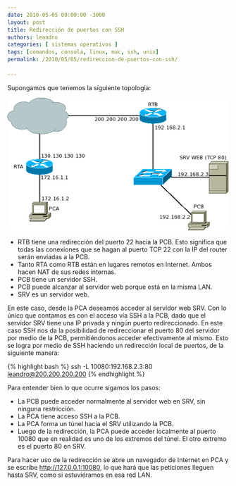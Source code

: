 ```yaml
---
date: 2010-05-05 09:00:00 -3000
layout: post
title: Redirección de puertos con SSH
authors: leandro
categories: [ sistemas operativos ]
tags: [comandos, consola, linux, mac, ssh, unix]
permalink: /2010/05/05/redireccion-de-puertos-con-ssh/

---
```


Supongamos que tenemos la siguiente topología:

![Topología de ejemplo](/images/blog/redireccion_ssh.png)

<!-- more -->

* RTB tiene una redirección del puerto 22 hacia la PCB. Esto significa que todas
las conexiones que se hagan al puerto TCP 22 con la IP del router serán enviadas
a la PCB.
* Tanto RTA como RTB están en lugares remotos en Internet. Ambos hacen NAT de
sus redes internas.
* PCB tiene un servidor SSH.
* PCB puede alcanzar al servidor web porque está en la misma LAN.
* SRV es un servidor web.

En este caso, desde la PCA deseamos acceder al servidor web SRV. Con lo único
que contamos es con el acceso vía SSH a la PCB, dado que el servidor SRV tiene
una IP privada y ningún puerto redireccionado. En este caso SSH nos da la
posibilidad de redireccionar el puerto 80 del servidor por medio de la PCB,
permitiéndonos acceder efectivamente al mismo. Esto se logra por medio de SSH
haciendo un redirección local de puertos, de la siguiente manera:

{% highlight bash %}
ssh -L 10080:192.168.2.3:80 leandro@200.200.200.200
{% endhighlight %}

Para entender bien lo que ocurre sigamos los pasos:

* La PCB puede acceder normalmente al servidor web en SRV, sin ninguna
restricción.
* La PCA tiene acceso SSH a la PCB.
* La PCA forma un túnel hacia el SRV utilizando la PCB.
* Luego de la redirección, la PCA puede acceder localmente al puerto 10080 que
en realidad es uno de los extremos del túnel. El otro extremo es el puerto 80 en
SRV.

Para hacer uso de la redirección se abre un navegador de Internet en PCA y se
escribe http://127.0.0.1:10080, lo que hará que las peticiones lleguen hasta
SRV, como si estuviéramos en esa red LAN.
